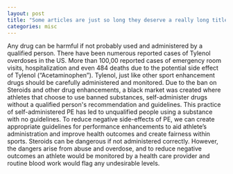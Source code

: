 ```yaml
---
layout: post
title: "Some articles are just so long they deserve a really long title to see if things will break well"
categories: misc
---
```


Any drug can be harmful if not probably used and administered by a qualified person. There have been numerous reported cases of Tylenol overdoses in the US. More than 100,00 reported cases of emergency room visits, hospitalization and even 484 deaths due to the potential side effect of Tylenol (“Acetaminophen”).  Tylenol, just like other sport enhancement drugs should be carefully administered and monitored. Due to the ban on Steroids and other drug enhancements, a black market was created where athletes that choose to use banned substances, self-administer drugs without a qualified person's recommendation and guidelines.
This practice of self-administered PE has led to unqualified people using a substance with no guidelines. To reduce negative side-effects of PE, we can create appropriate guidelines for performance enhancements to aid athlete’s administration and improve health outcomes and create fairness within sports. Steroids can be dangerous if not administered correctly. However, the dangers arise from abuse and overdose, and to reduce negative outcomes an athlete would be monitored by a health care provider and routine blood work would flag any undesirable levels. 

